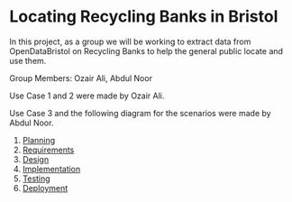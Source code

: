 # Locating Recycling Banks in Bristol

In this project, as a group we will be working to extract data from OpenDataBristol on Recycling Banks to help the general public locate and use them.

Group Members: Ozair Ali, Abdul Noor

Use Case 1 and 2 were made by Ozair Ali.

Use Case 3 and the following diagram for the scenarios were made by 
Abdul Noor.

1. [Planning](docs/planning.md)
2. [Requirements](docs/requirements.md)
3. [Design](docs/design.md)
4. [Implementation](docs/implementation.md)
5. [Testing](docs/testing.md)
6. [Deployment](docs/deployment.md)

